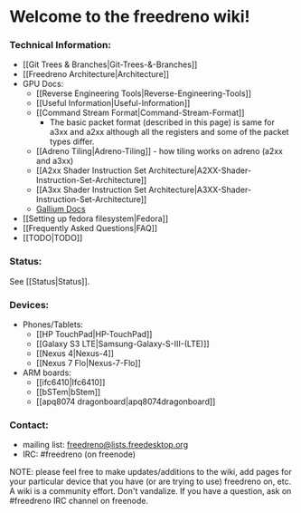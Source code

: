 # Welcome to the freedreno wiki!

### Technical Information:
* [[Git Trees & Branches|Git-Trees-&-Branches]]
* [[Freedreno Architecture|Architecture]]
* GPU Docs:
  * [[Reverse Engineering Tools|Reverse-Engineering-Tools]]
  * [[Useful Information|Useful-Information]]
  * [[Command Stream Format|Command-Stream-Format]]
     * The basic packet format (described in this page) is same for a3xx and a2xx although all the registers and some of the packet types differ.
  * [[Adreno Tiling|Adreno-Tiling]] - how tiling works on adreno (a2xx and a3xx)
  * [[A2xx Shader Instruction Set Architecture|A2XX-Shader-Instruction-Set-Architecture]]
  * [[A3xx Shader Instruction Set Architecture|A3XX-Shader-Instruction-Set-Architecture]]
  * [Gallium Docs](http://gallium.readthedocs.org/en/latest/)
* [[Setting up fedora filesystem|Fedora]]
* [[Frequently Asked Questions|FAQ]]
* [[TODO|TODO]]

### Status:
See [[Status|Status]].

### Devices: 
* Phones/Tablets:
  * [[HP TouchPad|HP-TouchPad]]
  * [[Galaxy S3 LTE|Samsung-Galaxy-S-III-(LTE)]]
  * [[Nexus 4|Nexus-4]]
  * [[Nexus 7 Flo|Nexus-7-Flo]]
* ARM boards:
  * [[ifc6410|Ifc6410]]
  * [[bSTem|bStem]]
  * [[apq8074 dragonboard|apq8074dragonboard]]

### Contact:
 * mailing list: [freedreno@lists.freedesktop.org](http://lists.freedesktop.org/mailman/listinfo/freedreno)
 * IRC: #freedreno (on freenode)

NOTE: please feel free to make updates/additions to the wiki, add pages for your particular device that you have (or are trying to use) freedreno on, etc.  A wiki is a community effort.  Don't vandalize.  If you have a question, ask on #freedreno IRC channel on freenode.
